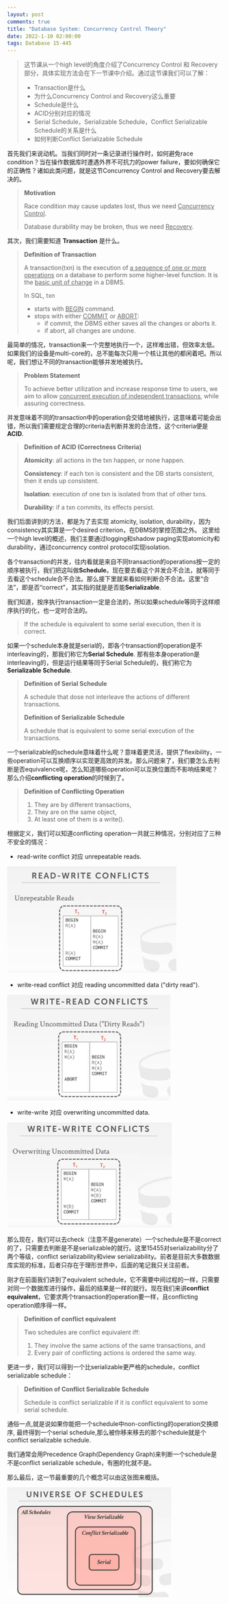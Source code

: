 ```yaml
---
layout: post
comments: true
title: "Database System: Concurrency Control Theory"
date: 2022-1-10 02:00:00
tags: Database 15-445
---
```




> 这节课从一个high level的角度介绍了Concurrency Control 和 Recovery部分，具体实现方法会在下一节课中介绍。通过这节课我们可以了解：
>
> - Transaction是什么
> - 为什么Concurrency Control and Recovery这么重要
> - Schedule是什么
> - ACID分别对应的情况
> - Serial Schedule，Serializable Schedule，Conflict Serializable Schedule的关系是什么
> - 如何判断Conflict Serializable Schedule
>
> 



首先我们来说动机。当我们同时对一条记录进行操作时，如何避免race condition？当在操作数据库时遭遇外界不可抗力的power failure，要如何确保它的正确性？诸如此类问题，就是这节Concurrency Control and Recovery要去解决的。

> **Motivation**
>
> Race condition may cause updates lost, thus we need <u>Concurrency Control</u>.
>
> Database durability may be broken, thus we need  <u>Recovery</u>.



其次，我们需要知道 **Transaction** 是什么。

> **Definition of Transaction**
>
> A transaction(txn) is the execution of <u>a sequence of one or more operations</u> on a database to perform some higher-level function. It is the <u>basic unit of change</u> in a DBMS.
>
> In SQL, txn
>
> - starts with <u>BEGIN</u> command.
> - stops with either <u>COMMIT</u> or <u>ABORT</u>:
>   - if commit, the DBMS either saves all the changes or aborts it.
>   - if abort, all changes are undone.
>



最简单的情况，transaction来一个完整地执行一个，这样难出错，但效率太低。如果我们的设备是multi-core的，总不能每次只用一个核让其他的都闲着吧。所以呢，我们想让不同的transaction能够并发地被执行。

> **Problem Statement**
>
> To achieve better utilization and increase response time to users, we aim to allow <u>concurrent execution of independent transactions</u>, while assuring correctness.



并发意味着不同的transaction中的operation会交错地被执行，这意味着可能会出错，所以我们需要规定合理的criteria去判断并发的合法性，这个criteria便是**ACID**.

> **Definition of ACID (Correctness Criteria)** 
>
> **Atomicity**: all actions in the txn happen, or none happen.
>
> **Consistency**: if each txn is consistent and the DB starts consistent, then it ends up consistent.
>
> **Isolation**: execution of one txn is isolated from that of other txns.
>
> **Durability**: if a txn commits, its effects persist.

 

我们后面讲到的方法，都是为了去实现 atomicity, isolation, durability，因为consistency其实算是一个desired criterion，在DBMS的掌控范围之外。 这里给一个high level的概述，我们主要通过logging和shadow paging实现atomicity和durability，通过concurrency control protocol实现isolation.



各个transaction的并发，往内看就是来自不同transaction的operations按一定的顺序被执行，我们把这叫做**Schedule**。现在要去看这个并发合不合法，就等同于去看这个schedule合不合法。那么接下里就来看如何判断合不合法。这里“合法”，即是否“correct”，其实指的就是是否能**Serializable**.

我们知道，按序执行transaction一定是合法的，所以如果schedule等同于这样顺序执行的化，也一定时合法的。

> If the schedule is equivalent to some serial execution, then it is correct.

如果一个schedule本身就是serial的，即各个transaction的operation是不interleaving的，那我们称它为**Serial Schedule**. 那有些本身operation是interleaving的，但是运行结果等同于Serial Schedule的，我们称它为**Serializable Schedule**.

> **Definition of Serial Schedule**
>
> A schedule that dose not interleave the actions of different transactions.
>
> **Definition of Serializable Schedule**
>
> A schedule that is equivalent to some serial execution of the transactions.



一个serializable的schedule意味着什么呢？意味着更灵活，提供了flexibility，一些operation可以互换顺序以实现更高效的并发。那么问题来了，我们要怎么去判断是否equivalence呢，怎么知道哪些operation可以互换位置而不影响结果呢？那么介绍**conflicting operation**的时候到了。

> **Definition of Conflicting Operation**
>
> 1. They are by different transactions,
> 2. They are on the same object,
> 3. At least one of them is a write().

根据定义，我们可以知道conflicting operation一共就三种情况，分别对应了三种不安全的情况：

- read-write conflict 对应 unrepeatable reads.

<img src="2022-1-10-concurrency-control-theory/image-20211226222332279.png" alt="image-20211226222332279" style="zoom:70%;" />

- write-read conflict 对应 reading uncommitted data ("dirty read").

<img src="2022-1-10-concurrency-control-theory/image-20211226222455660.png" alt="image-20211226222455660" style="zoom:70%;" />

- write-write 对应 overwriting uncommitted data.

<img src="2022-1-10-concurrency-control-theory/image-20211226222542349.png" alt="image-20211226222542349" style="zoom:70%;" />



那么现在，我们可以去check（注意不是generate）一个schedule是不是correct的了，只需要去判断是不是serializable的就行。这里15455对serializability分了两个等级，conflict serializability和view serializability。前者是目前大多数数据库实现的标准，后者只存在于理形世界中，后面的笔记我只关注前者。



刚才在前面我们讲到了equivalent schedule，它不需要中间过程的一样，只需要对同一个数据库进行操作，最后的结果是一样的就行。现在我们来讲**conflict equivalent**，它要求两个transaction的operation要一样，且conflicting operation顺序得一样。

> **Definition of conflict equivalent**
>
> Two schedules are conflict equivalent iff:
>
> 1. They involve the same actions of the same transactions, and
> 2. Every pair of conflicting actions is ordered the same way.

更进一步，我们可以得到一个比serializable更严格的schedule，conflict serializable schedule：

> **Definition of Conflict Serializable Schedule**
>
> Schedule is conflict serializable if it is conflict equivalent to some serial schedule.

通俗一点,就是说如果你能把一个schedule中non-conflicting的operation交换顺序, 最终得到一个serial schedule,那么被你移来移去的那个schedule就是个conflict serializable schedule.

我们通常会用Precedence Graph(Dependency Graph)来判断一个schedule是不是conflict serializable schedule，有圈的化就不是。



那么最后，这一节最重要的几个概念可以由这张图来概括。

<img src="2022-1-10-concurrency-control-theory/image-20211226224957811.png" alt="image-20211226224957811" style="zoom:67%;" />

